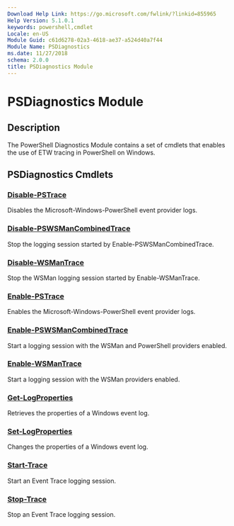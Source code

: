```yaml
---
Download Help Link: https://go.microsoft.com/fwlink/?linkid=855965
Help Version: 5.1.0.1
keywords: powershell,cmdlet
Locale: en-US
Module Guid: c61d6278-02a3-4618-ae37-a524d40a7f44
Module Name: PSDiagnostics
ms.date: 11/27/2018
schema: 2.0.0
title: PSDiagnostics Module
---
```

# PSDiagnostics Module

## Description

The PowerShell Diagnostics Module contains a set of cmdlets that enables the use of ETW
tracing in PowerShell on Windows.

## PSDiagnostics Cmdlets

### [Disable-PSTrace](Disable-PSTrace.md)

Disables the Microsoft-Windows-PowerShell event provider logs.

### [Disable-PSWSManCombinedTrace](Disable-PSWSManCombinedTrace.md)

Stop the logging session started by Enable-PSWSManCombinedTrace.

### [Disable-WSManTrace](Disable-WSManTrace.md)

Stop the WSMan logging session started by Enable-WSManTrace.

### [Enable-PSTrace](Enable-PSTrace.md)

Enables the Microsoft-Windows-PowerShell event provider logs.

### [Enable-PSWSManCombinedTrace](Enable-PSWSManCombinedTrace.md)

Start a logging session with the WSMan and PowerShell providers enabled.

### [Enable-WSManTrace](Enable-WSManTrace.md)

Start a logging session with the WSMan providers enabled.

### [Get-LogProperties](Get-LogProperties.md)

Retrieves the properties of a Windows event log.

### [Set-LogProperties](Set-LogProperties.md)

Changes the properties of a Windows event log.

### [Start-Trace](Start-Trace.md)

Start an Event Trace logging session.

### [Stop-Trace](Stop-Trace.md)

Stop an Event Trace logging session.
